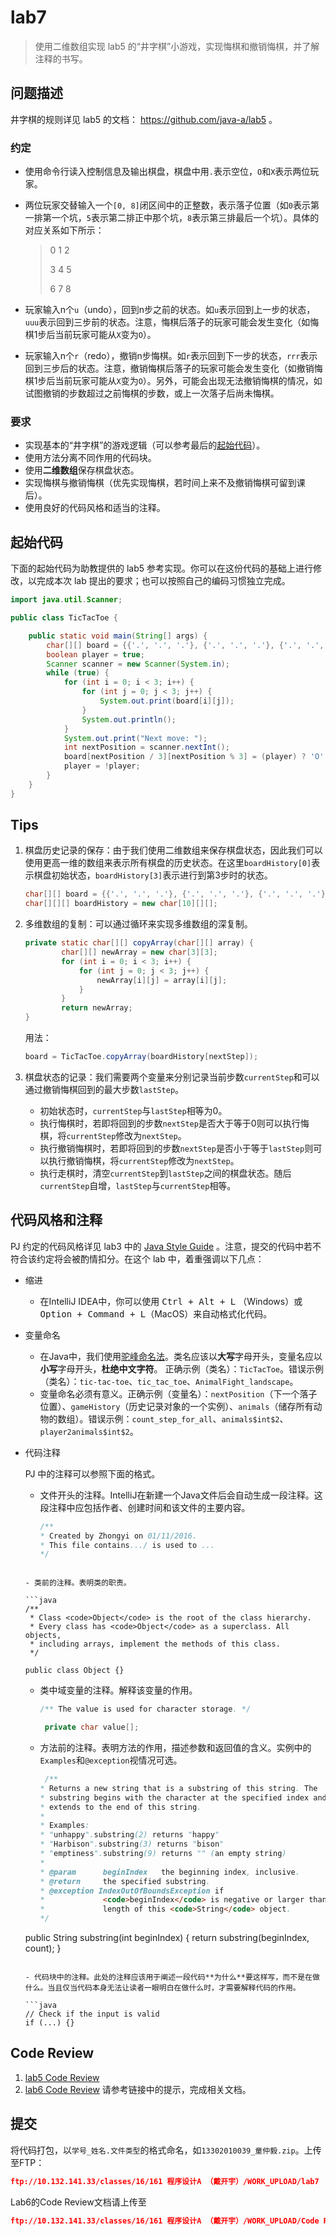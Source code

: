 # lab7

> 使用二维数组实现 lab5 的“井字棋”小游戏，实现悔棋和撤销悔棋，并了解注释的书写。

## 问题描述

井字棋的规则详见 lab5 的文档： https://github.com/java-a/lab5 。

### 约定

- 使用命令行读入控制信息及输出棋盘，棋盘中用`.`表示空位，`O`和`X`表示两位玩家。

- 两位玩家交替输入一个`[0, 8]`闭区间中的正整数，表示落子位置（如`0`表示第一排第一个坑，`5`表示第二排正中那个坑，`8`表示第三排最后一个坑）。具体的对应关系如下所示：

  > 0 1 2
  >
  > 3 4 5
  >
  > 6 7 8

- 玩家输入n个`u`（undo），回到n步之前的状态。如`u`表示回到上一步的状态，`uuu`表示回到三步前的状态。注意，悔棋后落子的玩家可能会发生变化（如悔棋1步后当前玩家可能从`X`变为`O`）。

- 玩家输入n个`r`（redo），撤销n步悔棋。如`r`表示回到下一步的状态，`rrr`表示回到三步后的状态。注意，撤销悔棋后落子的玩家可能会发生变化（如撤销悔棋1步后当前玩家可能从`X`变为`O`）。另外，可能会出现无法撤销悔棋的情况，如试图撤销的步数超过之前悔棋的步数，或上一次落子后尚未悔棋。

### 要求

- 实现基本的“井字棋”的游戏逻辑（可以参考最后的[起始代码](#起始代码)）。
- 使用方法分离不同作用的代码块。
- 使用**二维数组**保存棋盘状态。
- 实现悔棋与撤销悔棋（优先实现悔棋，若时间上来不及撤销悔棋可留到课后）。
- 使用良好的代码风格和适当的注释。

## 起始代码

下面的起始代码为助教提供的 lab5 参考实现。你可以在这份代码的基础上进行修改，以完成本次 lab 提出的要求；也可以按照自己的编码习惯独立完成。

```java
import java.util.Scanner;

public class TicTacToe {

    public static void main(String[] args) {
        char[][] board = {{'.', '.', '.'}, {'.', '.', '.'}, {'.', '.', '.'}};
        boolean player = true;
        Scanner scanner = new Scanner(System.in);
        while (true) {
            for (int i = 0; i < 3; i++) {
                for (int j = 0; j < 3; j++) {
                    System.out.print(board[i][j]);
                }
                System.out.println();
            }
            System.out.print("Next move: ");
            int nextPosition = scanner.nextInt();
            board[nextPosition / 3][nextPosition % 3] = (player) ? 'O' : 'X';
            player = !player;
        }
    }
}
```

## Tips

1. 棋盘历史记录的保存：由于我们使用二维数组来保存棋盘状态，因此我们可以使用更高一维的数组来表示所有棋盘的历史状态。在这里`boardHistory[0]`表示棋盘初始状态，`boardHistory[3]`表示进行到第3步时的状态。

   ```java
   char[][] board = {{'.', '.', '.'}, {'.', '.', '.'}, {'.', '.', '.'}};
   char[][][] boardHistory = new char[10][][];
   ```

2. 多维数组的复制：可以通过循环来实现多维数组的深复制。

   ```java
   private static char[][] copyArray(char[][] array) {
           char[][] newArray = new char[3][3];
           for (int i = 0; i < 3; i++) {
               for (int j = 0; j < 3; j++) {
                   newArray[i][j] = array[i][j];
               }
           }
           return newArray;
   }
   ```

   用法：

   ```java
   board = TicTacToe.copyArray(boardHistory[nextStep]);
   ```

3. 棋盘状态的记录：我们需要两个变量来分别记录当前步数`currentStep`和可以通过撤销悔棋回到的最大步数`lastStep`。

   - 初始状态时，`currentStep`与`lastStep`相等为0。
   - 执行悔棋时，若即将回到的步数`nextStep`是否大于等于0则可以执行悔棋，将`currentStep`修改为`nextStep`。
   - 执行撤销悔棋时，若即将回到的步数`nextStep`是否小于等于`lastStep`则可以执行撤销悔棋，将`currentStep`修改为`nextStep`。
   - 执行走棋时，清空`currentStep`到`lastStep`之间的棋盘状态。随后`currentStep`自增，`lastStep`与`currentStep`相等。

## 代码风格和注释

PJ 约定的代码风格详见 lab3 中的 [Java Style Guide](https://github.com/java-a/lab3#java-style-guide) 。注意，提交的代码中若不符合该约定将会被酌情扣分。在这个 lab 中，着重强调以下几点：

- 缩进

  - 在IntelliJ IDEA中，你可以使用 <kbd>Ctrl + Alt + L</kbd> （Windows）或 <kbd>Option + Command + L</kbd>（MacOS）来自动格式化代码。

- 变量命名

  - 在Java中，我们使用[驼峰命名法](http://baike.baidu.com/link?url=36TNYWM87ZKQKN5r1RayLumvi7wqv3vmVcgi7eicJVD4VpbpNyMUp443RFJ4coFeosuNIg1TZny2p9fTTlpOva)。类名应该以**大写**字母开头，变量名应以**小写**字母开头，**杜绝中文字符**。 正确示例（类名）：`TicTacToe`。错误示例（类名）：`tic-tac-toe`、`tic_tac_toe`、`AnimalFight_landscape`。
  - 变量命名必须有意义。正确示例（变量名）：`nextPosition`（下一个落子位置）、`gameHistory`（历史记录对象的一个实例）、`animals`（储存所有动物的数组）。错误示例：`count_step_for_all`、`animals$int$2`、`player2animals$int$2`。

- 代码注释

  PJ 中的注释可以参照下面的格式。

  -  文件开头的注释。IntelliJ在新建一个Java文件后会自动生成一段注释。这段注释中应包括作者、创建时间和该文件的主要内容。

     ```java
     /**
     * Created by Zhongyi on 01/11/2016.
     * This file contains.../ is used to ...
     */
     ```
    ```

  - 类前的注释。表明类的职责。

    ```java
    /**
     * Class <code>Object</code> is the root of the class hierarchy.
     * Every class has <code>Object</code> as a superclass. All objects,
     * including arrays, implement the methods of this class.
     */

    public class Object {}
    ```

  -  类中域变量的注释。解释该变量的作用。

     ```java
     /** The value is used for character storage. */

      private char value[];
     ```

  -  方法前的注释。表明方法的作用，描述参数和返回值的含义。实例中的`Examples`和`@exception`视情况可选。

     ```java
      /**
     * Returns a new string that is a substring of this string. The
     * substring begins with the character at the specified index and
     * extends to the end of this string.
     *
     * Examples:
     * "unhappy".substring(2) returns "happy"
     * "Harbison".substring(3) returns "bison"
     * "emptiness".substring(9) returns "" (an empty string)
     *
     * @param      beginIndex   the beginning index, inclusive.
     * @return     the specified substring.
     * @exception IndexOutOfBoundsException if
     *             <code>beginIndex</code> is negative or larger than the
     *             length of this <code>String</code> object.
     */
     ```

    public String substring(int beginIndex) {
    	return substring(beginIndex, count);
    }
    ```

  - 代码块中的注释。此处的注释应该用于阐述一段代码**为什么**要这样写，而不是在做什么。当且仅当代码本身无法让读者一眼明白在做什么时，才需要解释代码的作用。

    ```java
    // Check if the input is valid
    if (...) {}
    ```
    
## Code Review
1. [lab5 Code Review](https://github.com/java-a/lab5/issues/2)
2. [lab6 Code Review](https://github.com/java-a/lab6/issues/4)
   请参考链接中的提示，完成相关文档。

## 提交

将代码打包，以`学号_姓名.文件类型`的格式命名，如`13302010039_童仲毅.zip`。上传至FTP：

```json
ftp://10.132.141.33/classes/16/161 程序设计A （戴开宇）/WORK_UPLOAD/lab7
```
Lab6的Code Review文档请上传至

```json
ftp://10.132.141.33/classes/16/161 程序设计A （戴开宇）/WORK_UPLOAD/Code Review/lab6
```
